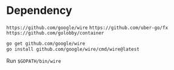 # Dependency

`https://github.com/google/wire`
`https://github.com/uber-go/fx`
`https://github.com/golobby/container`

```bash
go get github.com/google/wire
go install github.com/google/wire/cmd/wire@latest
```

Run `$GOPATH/bin/wire`
